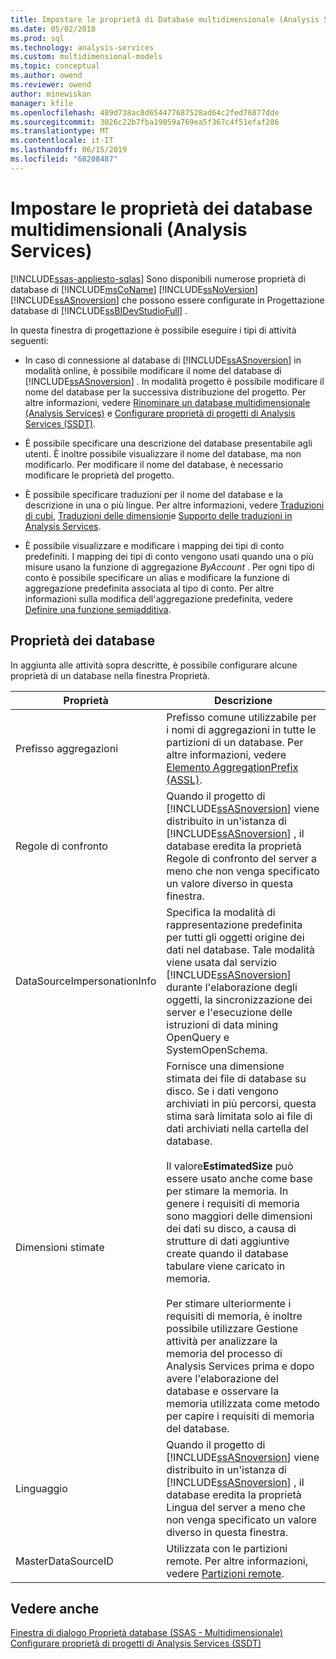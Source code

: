 ```yaml
---
title: Impostare le proprietà di Database multidimensionale (Analysis Services) | Microsoft Docs
ms.date: 05/02/2018
ms.prod: sql
ms.technology: analysis-services
ms.custom: multidimensional-models
ms.topic: conceptual
ms.author: owend
ms.reviewer: owend
author: minewiskan
manager: kfile
ms.openlocfilehash: 489d738ac8d654477687528ad64c2fed76877dde
ms.sourcegitcommit: 3026c22b7fba19059a769ea5f367c4f51efaf286
ms.translationtype: MT
ms.contentlocale: it-IT
ms.lasthandoff: 06/15/2019
ms.locfileid: "68208487"
---
```

# <a name="set-multidimensional-database-properties-analysis-services"></a>Impostare le proprietà dei database multidimensionali (Analysis Services)
[!INCLUDE[ssas-appliesto-sqlas](../../includes/ssas-appliesto-sqlas.md)]
  Sono disponibili numerose proprietà di database di [!INCLUDE[msCoName](../../includes/msconame-md.md)] [!INCLUDE[ssNoVersion](../../includes/ssnoversion-md.md)] [!INCLUDE[ssASnoversion](../../includes/ssasnoversion-md.md)] che possono essere configurate in Progettazione database di [!INCLUDE[ssBIDevStudioFull](../../includes/ssbidevstudiofull-md.md)] .  
  
 In questa finestra di progettazione è possibile eseguire i tipi di attività seguenti:  
  
-   In caso di connessione al database di [!INCLUDE[ssASnoversion](../../includes/ssasnoversion-md.md)] in modalità online, è possibile modificare il nome del database di [!INCLUDE[ssASnoversion](../../includes/ssasnoversion-md.md)] . In modalità progetto è possibile modificare il nome del database per la successiva distribuzione del progetto. Per altre informazioni, vedere [Rinominare un database multidimensionale &#40;Analysis Services&#41;](../../analysis-services/multidimensional-models/rename-a-multidimensional-database-analysis-services.md) e [Configurare proprietà di progetti di Analysis Services &#40;SSDT&#41;](../../analysis-services/multidimensional-models/configure-analysis-services-project-properties-ssdt.md).  
  
-   È possibile specificare una descrizione del database presentabile agli utenti. È inoltre possibile visualizzare il nome del database, ma non modificarlo. Per modificare il nome del database, è necessario modificare le proprietà del progetto.  
  
-   È possibile specificare traduzioni per il nome del database e la descrizione in una o più lingue. Per altre informazioni, vedere [Traduzioni di cubi](../../analysis-services/multidimensional-models-olap-logical-cube-objects/cube-translations.md), [Traduzioni delle dimensioni](../../analysis-services/multidimensional-models-olap-logical-dimension-objects/dimension-translations.md)e [Supporto delle traduzioni in Analysis Services](../../analysis-services/translation-support-in-analysis-services.md).  
  
-   È possibile visualizzare e modificare i mapping dei tipi di conto predefiniti. I mapping dei tipi di conto vengono usati quando una o più misure usano la funzione di aggregazione *ByAccount* . Per ogni tipo di conto è possibile specificare un alias e modificare la funzione di aggregazione predefinita associata al tipo di conto. Per altre informazioni sulla modifica dell'aggregazione predefinita, vedere [Definire una funzione semiadditiva](../../analysis-services/multidimensional-models/define-semiadditive-behavior.md).  
  
## <a name="database-properties"></a>Proprietà dei database  
 In aggiunta alle attività sopra descritte, è possibile configurare alcune proprietà di un database nella finestra Proprietà.  
  
|Proprietà|Descrizione|  
|--------------|-----------------|  
|Prefisso aggregazioni|Prefisso comune utilizzabile per i nomi di aggregazioni in tutte le partizioni di un database. Per altre informazioni, vedere [Elemento AggregationPrefix &#40;ASSL&#41;](https://docs.microsoft.com/bi-reference/assl/properties/aggregationprefix-element-assl).|  
|Regole di confronto|Quando il progetto di [!INCLUDE[ssASnoversion](../../includes/ssasnoversion-md.md)] viene distribuito in un'istanza di [!INCLUDE[ssASnoversion](../../includes/ssasnoversion-md.md)] , il database eredita la proprietà Regole di confronto del server a meno che non venga specificato un valore diverso in questa finestra.|  
|DataSourceImpersonationInfo|Specifica la modalità di rappresentazione predefinita per tutti gli oggetti origine dei dati nel database. Tale modalità viene usata dal servizio [!INCLUDE[ssASnoversion](../../includes/ssasnoversion-md.md)] durante l'elaborazione degli oggetti, la sincronizzazione dei server e l'esecuzione delle istruzioni di data mining OpenQuery e SystemOpenSchema.|  
|Dimensioni stimate|Fornisce una dimensione stimata dei file di database su disco. Se i dati vengono archiviati in più percorsi, questa stima sarà limitata solo ai file di dati archiviati nella cartella del database.<br /><br /> Il valore**EstimatedSize** può essere usato anche come base per stimare la memoria. In genere i requisiti di memoria sono maggiori delle dimensioni dei dati su disco, a causa di strutture di dati aggiuntive create quando il database tabulare viene caricato in memoria.<br /><br /> Per stimare ulteriormente i requisiti di memoria, è inoltre possibile utilizzare Gestione attività per analizzare la memoria del processo di Analysis Services prima e dopo avere l'elaborazione del database e osservare la memoria utilizzata come metodo per capire i requisiti di memoria del database.|  
|Linguaggio|Quando il progetto di [!INCLUDE[ssASnoversion](../../includes/ssasnoversion-md.md)] viene distribuito in un'istanza di [!INCLUDE[ssASnoversion](../../includes/ssasnoversion-md.md)] , il database eredita la proprietà Lingua del server a meno che non venga specificato un valore diverso in questa finestra.|  
|MasterDataSourceID|Utilizzata con le partizioni remote. Per altre informazioni, vedere [Partizioni remote](../../analysis-services/multidimensional-models-olap-logical-cube-objects/partitions-remote-partitions.md).|  
  
## <a name="see-also"></a>Vedere anche  
 [Finestra di dialogo Proprietà database &#40;SSAS - Multidimensionale&#41;](http://msdn.microsoft.com/library/70f000b7-917f-4699-b142-7a0d13ff767c)   
 [Configurare proprietà di progetti di Analysis Services &#40;SSDT&#41;](../../analysis-services/multidimensional-models/configure-analysis-services-project-properties-ssdt.md)  
  
  
